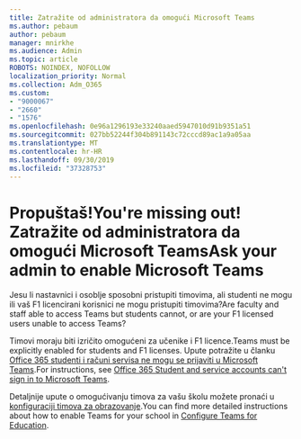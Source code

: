 ```yaml
---
title: Zatražite od administratora da omogući Microsoft Teams
ms.author: pebaum
author: pebaum
manager: mnirkhe
ms.audience: Admin
ms.topic: article
ROBOTS: NOINDEX, NOFOLLOW
localization_priority: Normal
ms.collection: Adm_O365
ms.custom:
- "9000067"
- "2660"
- "1576"
ms.openlocfilehash: 0e96a1296193e33240aaed5947010d91b9351a51
ms.sourcegitcommit: 027bb52244f304b891143c72cccd89ac1a9a05aa
ms.translationtype: MT
ms.contentlocale: hr-HR
ms.lasthandoff: 09/30/2019
ms.locfileid: "37328753"
---
```

# <a name="youre-missing-out-ask-your-admin-to-enable-microsoft-teams"></a><span data-ttu-id="90dfb-102">Propuštaš!</span><span class="sxs-lookup"><span data-stu-id="90dfb-102">You're missing out!</span></span> <span data-ttu-id="90dfb-103">Zatražite od administratora da omogući Microsoft Teams</span><span class="sxs-lookup"><span data-stu-id="90dfb-103">Ask your admin to enable Microsoft Teams</span></span>

<span data-ttu-id="90dfb-104">Jesu li nastavnici i osoblje sposobni pristupiti timovima, ali studenti ne mogu ili vaš F1 licencirani korisnici ne mogu pristupiti timovima?</span><span class="sxs-lookup"><span data-stu-id="90dfb-104">Are faculty and staff able to access Teams but students cannot, or are your F1 licensed users unable to access Teams?</span></span>

<span data-ttu-id="90dfb-105">Timovi moraju biti izričito omogućeni za učenike i F1 licence.</span><span class="sxs-lookup"><span data-stu-id="90dfb-105">Teams must be explicitly enabled for students and F1 licenses.</span></span> <span data-ttu-id="90dfb-106">Upute potražite u članku [Office 365 studenti i računi servisa ne mogu se prijaviti u Microsoft Teams](https://docs.microsoft.com/microsoftteams/troubleshoot/teams-sign-in/office-365-accounts-cannot-sign-in).</span><span class="sxs-lookup"><span data-stu-id="90dfb-106">For instructions, see [Office 365 Student and service accounts can't sign in to Microsoft Teams](https://docs.microsoft.com/microsoftteams/troubleshoot/teams-sign-in/office-365-accounts-cannot-sign-in).</span></span> 

<span data-ttu-id="90dfb-107">Detaljnije upute o omogućivanju timova za vašu školu možete pronaći u [konfiguraciji timova za obrazovanje](https://docs.microsoft.com/microsoft-365/education/deploy/set-up-teams-for-education).</span><span class="sxs-lookup"><span data-stu-id="90dfb-107">You can find more detailed instructions about how to enable Teams for your school in [Configure Teams for Education](https://docs.microsoft.com/microsoft-365/education/deploy/set-up-teams-for-education).</span></span> 